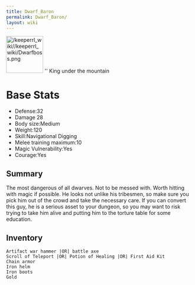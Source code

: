 ```yaml
---
title: Dwarf_Baron
permalink: Dwarf_Baron/
layout: wiki
---
```


<img src="/keeperrl_wiki//keeperrl_wiki/Dwarfboss.png" title="fig:/keeperrl_wiki//keeperrl_wiki/Dwarfboss.png" alt="/keeperrl_wiki//keeperrl_wiki/Dwarfboss.png" width="100" />
'' King under the mountain

Base Stats
==========

-   Defense:32
-   Damage 28
-   Body size:Medium
-   Weight:120
-   Skill:Navigational Digging
-   Melee training maximum:10
-   Magic Vulnerability:Yes
-   Courage:Yes

Summary
-------

The most dangerous of all dwarves. Not to be messed with. Worth hitting
with magic if possible. He looks not unlike his tribesmen, so make sure
you pick him out of the crowd and take the necessary care. If you can
convert this guy, he is a serious asset to your dungeon, so you may want
to risk trying to take him alive and putting him to the torture table
for some education.

Inventory
---------

`Artifact war hammer |OR| battle axe`  
`Scroll of Teleport |OR| Potion of Healing |OR| First Aid Kit`  
`Chain armor`  
`Iron helm`  
`Iron boots`  
`Gold`
